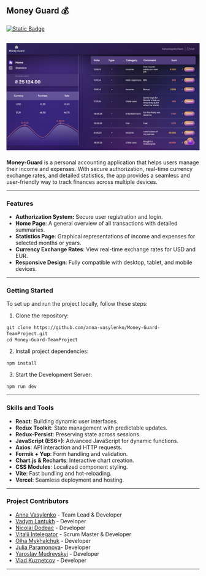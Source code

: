 ## Money Guard 💰

[![Static Badge](https://img.shields.io/badge/visit-Money%20Guard-%23623f8b?style=for-the-badge)](https://money-guard-team-project.vercel.app/)

## ![alt](./src/images/screen_mg.png "dashboard-page-screen")

**Money-Guard** is a personal accounting application that helps users manage their income and expenses. With secure authorization, real-time currency exchange rates, and detailed statistics, the app provides a seamless and user-friendly way to track finances across multiple devices.

---

### Features

- **Authorization System:** Secure user registration and login.
- **Home Page**: A general overview of all transactions with detailed summaries.
- **Statistics Page**: Graphical representations of income and expenses for selected months or years.
- **Currency Exchange Rates**: View real-time exchange rates for USD and EUR.
- **Responsive Design**: Fully compatible with desktop, tablet, and mobile devices.

---

### Getting Started

To set up and run the project locally, follow these steps:

1. Clone the repository:

```
git clone https://github.com/anna-vasylenko/Money-Guard-TeamProject.git
cd Money-Guard-TeamProject

```

2. Install project dependencies:

```
npm install
```

3. Start the Development Server:

```
npm run dev
```

---

### Skills and Tools

- **React**: Building dynamic user interfaces.
- **Redux Toolkit**: State management with predictable updates.
- **Redux-Persist**: Preserving state across sessions.
- **JavaScript (ES6+)**: Advanced JavaScript for dynamic functions.
- **Axios**: API interaction and HTTP requests.
- **Formik + Yup**: Form handling and validation.
- **Chart.js & Recharts**: Interactive chart creation.
- **CSS Modules**: Localized component styling.
- **Vite**: Fast bundling and hot-reloading.
- **Vercel**: Seamless deployment and hosting.

---

### Project Contributors

- [Anna Vasylenko][1] - Team Lead & Developer
- [Vadym Lantukh][2] - Developer
- [Nicolai Dodeac][3] - Developer
- [Vitalii Intelegator][4] - Scrum Master & Developer
- [Olha Mykhalchuk][5] - Developer
- [Julia Paramonova][6]- Developer
- [Yaroslav Mudrevskyi][7] - Developer
- [Vlad Kuznetcov][8] - Developer

[1]: https://github.com/anna-vasylenko "Anna Vasylenko"
[2]: https://github.com/VadymLantukh "Vadym Lantukh"
[3]: https://github.com/NicolaiDodeac "Nicolai Dodeac"
[4]: https://github.com/Dekizber "Vitalii Intelegator"
[5]: https://github.com/OlhaMy "Olha Mykhalchuk"
[6]: https://github.com/juliaparamonova "Julia Paramonova"
[7]: https://github.com/yaroslav-mudrevskyi "Yaroslav Mudrevskyi"
[8]: https://github.com/Vlad-Kuznetcov "Vlad Kuznetcov"

---
